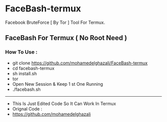 # FaceBash-termux
Facebook BruteForce [ By Tor ] Tool For Termux.


## FaceBash For Termux ( No Root Need )
### How To Use :
* git clone https://github.com/mohamedelghazali/FaceBash-termux
* cd facebash-termux
* sh install.sh
* tor
* Open New Session & Keep 1 st One Running
* ./facebash.sh

---

* This Is Just Edited Code So It Can Work In Termux
* Orignal Code : 
* https://github.com/mohamedelghazali
